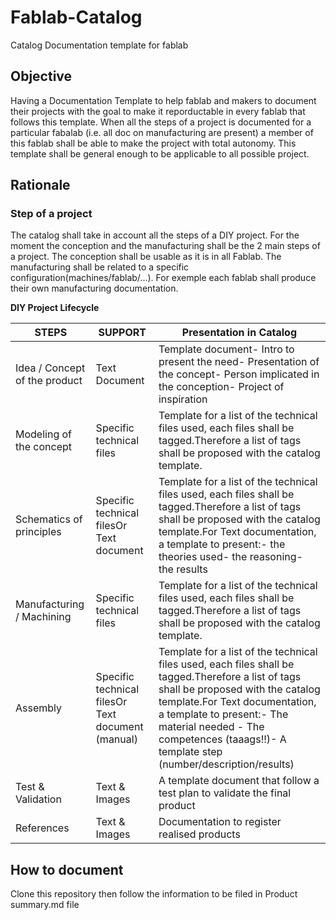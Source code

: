 # Fablab-Catalog
Catalog Documentation template for fablab

## Objective
Having a Documentation Template to help fablab and makers to document their projects with the goal to make it reporductable in every fablab that follows this template.
When all the steps of a project is documented for a particular fabalab (i.e. all doc on manufacturing are present) a member of this fablab shall be able to make the project with total autonomy.
This template shall be general enough to be applicable to all possible project.

## Rationale

### Step of a project
The catalog shall take in account all the steps of a DIY project. 
For the moment the conception and the manufacturing shall be the 2 main steps of a project. 
The conception shall be usable as it is in all Fablab.
The manufacturing shall be related to a specific configuration(machines/fablab/...). For exemple each fablab shall produce their own manufacturing documentation.

**DIY Project Lifecycle**

STEPS | SUPPORT | Presentation in Catalog
------|---------|------------------------
Idea / Concept of the product | Text Document | Template document- Intro to present the need- Presentation of the concept- Person implicated in the conception- Project of inspiration
Modeling of the concept | Specific technical files | Template for a list of the technical files used, each files shall be tagged.Therefore a list of tags shall be proposed with the catalog template.
Schematics of principles | Specific technical filesOr Text document | Template for a list of the technical files used, each files shall be tagged.Therefore a list of tags shall be proposed with the catalog template.For Text documentation, a template to present:- the theories used- the reasoning- the results
Manufacturing / Machining | Specific technical files | Template for a list of the technical files used, each files shall be tagged.Therefore a list of tags shall be proposed with the catalog template.
Assembly | Specific technical filesOr Text document (manual) | Template for a list of the technical files used, each files shall be tagged.Therefore a list of tags shall be proposed with the catalog template.For Text documentation, a template to present:- The material needed - The competences (taaags!!)- A template step (number/description/results)
Test & Validation | Text & Images | A template document that follow a test plan to validate the final product
References | Text & Images | Documentation to register realised products


## How to document

Clone this repository then follow the information to be filed in Product summary.md file

